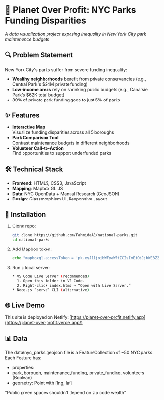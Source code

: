 # 🌳 Planet Over Profit: NYC Parks Funding Disparities

*A data visualization project exposing inequality in New York City park maintenance budgets*

## 🔍 Problem Statement
New York City's parks suffer from severe funding inequality:
- **Wealthy neighborhoods** benefit from private conservancies (e.g., Central Park's $24M private funding)
- **Low-income areas** rely on shrinking public budgets (e.g., Canarsie Park's $62K total budget)
- 80% of private park funding goes to just 5% of parks

## ✨ Features
- **Interactive Map**  
  Visualize funding disparities across all 5 boroughs
- **Park Comparison Tool**  
  Contrast maintenance budgets in different neighborhoods
- **Volunteer Call-to-Action**  
  Find opportunities to support underfunded parks

## 🛠️ Technical Stack
- **Frontend**: HTML5, CSS3, JavaScript
- **Mapping**: Mapbox GL JS
- **Data**: NYC OpenData + Manual Research (GeoJSON)
- **Design**: Glassmorphism UI, Responsive Layout

## 🚀 Installation
1. Clone repo:
   ```bash
   git clone https://github.com/FahmidaA0/national-parks.git
   cd national-parks
   
2. Add Mapbox token:
   ```bash
   echo "mapboxgl.accessToken = 'pk.eyJ1IjoibWFyaWFtZCIsImEiOiJjbWE3Z2R6bWoxMTRqMmpvb2w1bWFoc3JyIn0.MXbj8s15iXVTL05K61apyw'" > config.js
3. Run a local server:
   ```bash
   * VS Code Live Server (recommended)
     1. Open this folder in VS Code.
     2. Right-click index.html → “Open with Live Server.”
   * Node.js “serve” CLI (alternative)

## 🌐 Live Demo
This site is deployed on Netlify:
[https://planet-over-profit.netlify.app](https://planet-over-profit.vercel.app/)

## 📊 Data
The data/nyc_parks.geojson file is a FeatureCollection of ~50 NYC parks.
Each Feature has:
- properties:
- park, borough, maintenance_funding, private_funding, volunteers (Boolean)
- geometry: Point with [lng, lat]

"Public green spaces shouldn't depend on zip code wealth"


